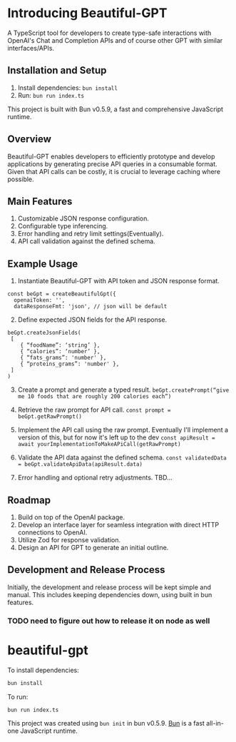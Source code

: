 # Introducing Beautiful-GPT

A TypeScript tool for developers to create type-safe interactions with OpenAI's Chat and Completion APIs and of course other GPT with similar interfaces/APIs.

## Installation and Setup

1. Install dependencies: `bun install`
2. Run: `bun run index.ts`

This project is built with Bun v0.5.9, a fast and comprehensive JavaScript runtime.

## Overview

Beautiful-GPT enables developers to efficiently prototype and develop applications by generating precise API queries in a consumable format. Given that API calls can be costly, it is crucial to leverage caching where possible.

## Main Features

1. Customizable JSON response configuration.
2. Configurable type inferencing.
3. Error handling and retry limit settings(Eventually).
4. API call validation against the defined schema.

## Example Usage

1. Instantiate Beautiful-GPT with API token and JSON response format.
```
const beGpt = createBeautifulGpt({
  openaiToken: '',
  dataResponseFmt: 'json', // json will be default 

```
2. Define expected JSON fields for the API response.
```
beGpt.createJsonFields(
 [
    { “foodName”: ‘string’ },
    { “calories”: ‘number’ },
    { “fats_grams”: 'number' },
    { “proteins_grams”: 'number' },
 ]
)
```
3. Create a prompt and generate a typed result.
`beGpt.createPrompt(“give me 10 foods that are roughly 200 calories each”)`

4. Retrieve the raw prompt for API call.
`const prompt = beGpt.getRawPrompt()`
5. Implement the API call using the raw prompt. Eventually I'll implement a version of this, but for now it's left up to the dev
`const apiResult = await yourImplementationToMakeAPiCall(getRawPrompt)`

6. Validate the API data against the defined schema.
`const validatedData = beGpt.validateApiData(apiResult.data)`

7. Error handling and optional retry adjustments.
TBD...

## Roadmap

1. Build on top of the OpenAI package.
2. Develop an interface layer for seamless integration with direct HTTP connections to OpenAI.
3. Utilize Zod for response validation.
4. Design an API for GPT to generate an initial outline.

## Development and Release Process

Initially, the development and release process will be kept simple and manual. This includes keeping dependencies down, using built in bun features. 

### TODO need to figure out how to release it on node as well


# beautiful-gpt

To install dependencies:

```bash
bun install
```

To run:

```bash
bun run index.ts
```

This project was created using `bun init` in bun v0.5.9. [Bun](https://bun.sh) is a fast all-in-one JavaScript runtime.
